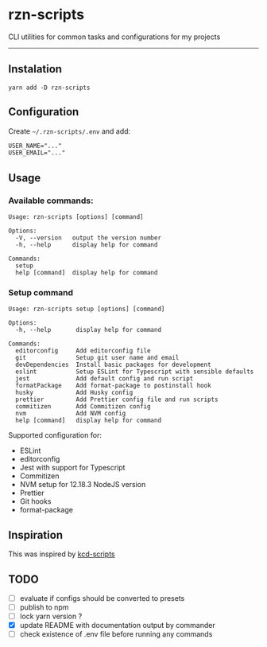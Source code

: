 # rzn-scripts

CLI utilities for common tasks and configurations for my projects

---

## Instalation

```shell
yarn add -D rzn-scripts
```

## Configuration

Create `~/.rzn-scripts/.env` and add:

```txt
USER_NAME="..."
USER_EMAIL="..."
```

## Usage

### Available commands:

```text
Usage: rzn-scripts [options] [command]

Options:
  -V, --version   output the version number
  -h, --help      display help for command

Commands:
  setup
  help [command]  display help for command
```

### Setup command

```text
Usage: rzn-scripts setup [options] [command]

Options:
  -h, --help       display help for command

Commands:
  editorconfig     Add editorconfig file
  git              Setup git user name and email
  devDependencies  Install basic packages for development
  eslint           Setup ESLint for Typescript with sensible defaults
  jest             Add default config and run script
  formatPackage    Add format-package to postinstall hook
  husky            Add Husky config
  prettier         Add Prettier config file and run scripts
  commitizen       Add Commitizen config
  nvm              Add NVM config
  help [command]   display help for command
```

Supported configuration for:

-   ESLint
-   editorconfig
-   Jest with support for Typescript
-   Commitizen
-   NVM setup for 12.18.3 NodeJS version
-   Prettier
-   Git hooks
-   format-package

## Inspiration

This was inspired by [kcd-scripts](https://github.com/kentcdodds/kcd-scripts)

## TODO

-   [ ] evaluate if configs should be converted to presets
-   [ ] publish to npm
-   [ ] lock yarn version ?
-   [x] update README with documentation output by commander
-   [ ] check existence of .env file before running any commands
